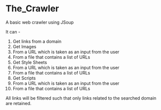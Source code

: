 # The_Crawler
A basic web crawler using JSoup

It can -

1. Get links from a domain
2. Get Images
  1. From a URL which is taken as an input from the user
  2. From a file that contains a list of URLs
3. Get Style Sheets
  1. From a URL which is taken as an input from the user
  2. From a file that contains a list of URLs
4. Get Scripts
  1. From a URL which is taken as an input from the user
  2. From a file that contains a list of URLs
  
All links will be filtered such that only links related to the searched domain are retained.
